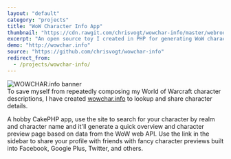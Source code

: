 ```yaml
---
layout: "default"
category: "projects"
title: "WoW Character Info App"
thumbnail: "https://cdn.rawgit.com/chrisvogt/wowchar-info/master/webroot/touch-icon-iphone.png"
excerpt: "An open source toy I created in PHP for generating WoW character previews using the Battle.NET api. Use to share WoW characters on social networking sites."
demo: "http://wowchar.info"
source: "https://github.com/chrisvogt/wowchar-info"
redirect_from:
  - /projects/wowchar-info/
---
```


<div class="col-xs-12 col-md-4 pull-right">
  <img src="https://cdn.rawgit.com/chrisvogt/wowchar-info/master/webroot/img/og-banner.jpg" class="img img-thumbnail img-responsive" alt="WOWCHAR.info banner">
</div>
To save myself from repeatedly composing my World of Warcraft character descriptions, I have created <a href="http://wowchar.info" title="WOWCHAR.info World of Warcraft Character Sharing Tool">wowchar.info</a> to lookup and share character details.

A hobby CakePHP app, use the site to search for your character by realm and character name and it'll generate a quick overview and character preview page based on data from the WoW web API. Use the link in the sidebar to share your profile with friends with fancy character previews built into Facebook, Google Plus, Twitter, and others.
